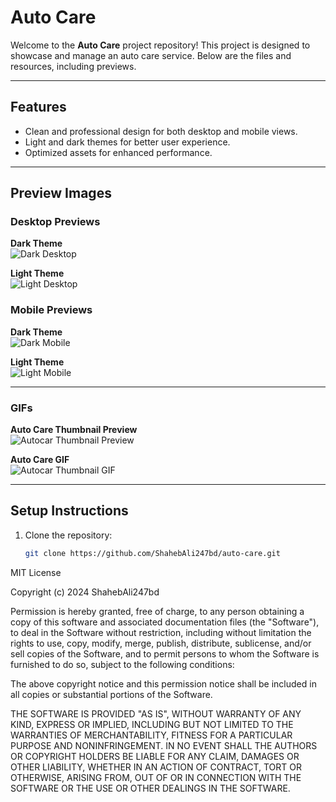 # Auto Care

Welcome to the **Auto Care** project repository! This project is designed to showcase and manage an auto care service. Below are the files and resources, including previews.

---

## **Features**
- Clean and professional design for both desktop and mobile views.
- Light and dark themes for better user experience.
- Optimized assets for enhanced performance.

---

## **Preview Images**

### Desktop Previews

**Dark Theme**  
![Dark Desktop](dark-desk.png)

**Light Theme**  
![Light Desktop](light-desktop.png)

### Mobile Previews

**Dark Theme**  
![Dark Mobile](dark-mob.png)

**Light Theme**  
![Light Mobile](light-mob.png)

---

### **GIFs**

**Auto Care Thumbnail Preview**  
![Autocar Thumbnail Preview](autocar-thumb-gif_preview.gif)

**Auto Care GIF**  
![Autocar Thumbnail GIF](autocar-thumb-gif.gif)

---

## **Setup Instructions**

1. Clone the repository:
   ```bash
   git clone https://github.com/ShahebAli247bd/auto-care.git


MIT License

Copyright (c) 2024 ShahebAli247bd

Permission is hereby granted, free of charge, to any person obtaining a copy
of this software and associated documentation files (the "Software"), to deal
in the Software without restriction, including without limitation the rights
to use, copy, modify, merge, publish, distribute, sublicense, and/or sell
copies of the Software, and to permit persons to whom the Software is
furnished to do so, subject to the following conditions:

The above copyright notice and this permission notice shall be included in all
copies or substantial portions of the Software.

THE SOFTWARE IS PROVIDED "AS IS", WITHOUT WARRANTY OF ANY KIND, EXPRESS OR
IMPLIED, INCLUDING BUT NOT LIMITED TO THE WARRANTIES OF MERCHANTABILITY,
FITNESS FOR A PARTICULAR PURPOSE AND NONINFRINGEMENT. IN NO EVENT SHALL THE
AUTHORS OR COPYRIGHT HOLDERS BE LIABLE FOR ANY CLAIM, DAMAGES OR OTHER
LIABILITY, WHETHER IN AN ACTION OF CONTRACT, TORT OR OTHERWISE, ARISING FROM,
OUT OF OR IN CONNECTION WITH THE SOFTWARE OR THE USE OR OTHER DEALINGS IN THE
SOFTWARE.
